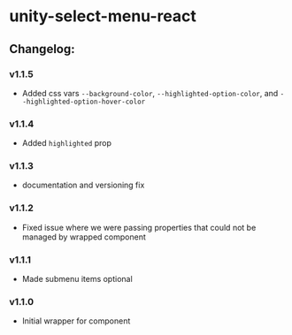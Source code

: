 # unity-select-menu-react

## Changelog:

### v1.1.5
- Added css vars `--background-color`, `--highlighted-option-color`, and `--highlighted-option-hover-color`

### v1.1.4
- Added `highlighted` prop

### v1.1.3
- documentation and versioning fix

### v1.1.2
- Fixed issue where we were passing properties that could not be managed by wrapped component

### v1.1.1
- Made submenu items optional

### v1.1.0
- Initial wrapper for component